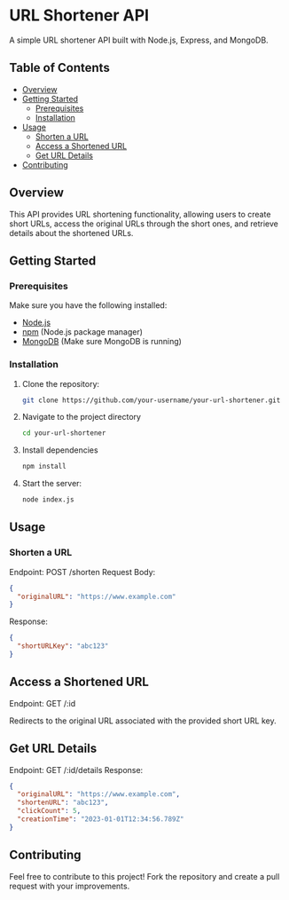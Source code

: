 # URL Shortener API

A simple URL shortener API built with Node.js, Express, and MongoDB.

## Table of Contents

- [Overview](#overview)
- [Getting Started](#getting-started)
  - [Prerequisites](#prerequisites)
  - [Installation](#installation)
- [Usage](#usage)
  - [Shorten a URL](#shorten-a-url)
  - [Access a Shortened URL](#access-a-shortened-url)
  - [Get URL Details](#get-url-details)
- [Contributing](#contributing)

## Overview

This API provides URL shortening functionality, allowing users to create short URLs, access the original URLs through the short ones, and retrieve details about the shortened URLs.

## Getting Started

### Prerequisites

Make sure you have the following installed:

- [Node.js](https://nodejs.org/)
- [npm](https://www.npmjs.com/) (Node.js package manager)
- [MongoDB](https://www.mongodb.com/try/download/community) (Make sure MongoDB is running)

### Installation

1. Clone the repository:
   ```bash
   git clone https://github.com/your-username/your-url-shortener.git
   ```
2. Navigate to the project directory
   ```bash
   cd your-url-shortener
   ```
3. Install dependencies
   ```bash
   npm install
   ```
4. Start the server: 
   ```bash
   node index.js
   ```
## Usage

### Shorten a URL
Endpoint: POST /shorten
Request Body:
```json
{
  "originalURL": "https://www.example.com"
}
```
Response:
```json
{
  "shortURLKey": "abc123"
}
```

## Access a Shortened URL
Endpoint: GET /:id

Redirects to the original URL associated with the provided short URL key.

## Get URL Details
Endpoint: GET /:id/details
Response:
```json
{
  "originalURL": "https://www.example.com",
  "shortenURL": "abc123",
  "clickCount": 5,
  "creationTime": "2023-01-01T12:34:56.789Z"
}
```

## Contributing
Feel free to contribute to this project! Fork the repository and create a pull request with your improvements.


   
